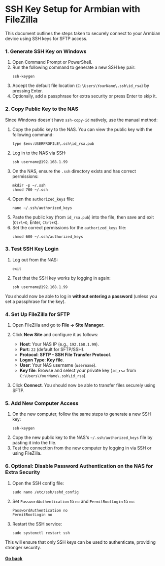 # SSH Key Setup for Armbian with FileZilla

This document outlines the steps taken to securely connect to your Armbian device using SSH keys for SFTP access.

### 1. Generate SSH Key on Windows

1. Open Command Prompt or PowerShell.
2. Run the following command to generate a new SSH key pair:
   ```
   ssh-keygen
   ```
3. Accept the default file location (`C:\Users\YourName\.ssh\id_rsa`) by pressing Enter.
4. Optionally, add a passphrase for extra security or press Enter to skip it.

### 2. Copy Public Key to the NAS

Since Windows doesn't have `ssh-copy-id` natively, use the manual method:

1. Copy the public key to the NAS. You can view the public key with the following command:
   ```
   type $env:USERPROFILE\.ssh\id_rsa.pub
   ```
2. Log in to the NAS via SSH:
   ```
   ssh username@192.168.1.99
   ```
3. On the NAS, ensure the `.ssh` directory exists and has correct permissions:
   ```
   mkdir -p ~/.ssh
   chmod 700 ~/.ssh
   ```
4. Open the `authorized_keys` file:
   ```
   nano ~/.ssh/authorized_keys
   ```
5. Paste the public key (from `id_rsa.pub`) into the file, then save and exit (`Ctrl+O`, Enter, `Ctrl+X`).
6. Set the correct permissions for the `authorized_keys` file:
   ```
   chmod 600 ~/.ssh/authorized_keys
   ```

### 3. Test SSH Key Login

1. Log out from the NAS:
   ```
   exit
   ```
2. Test that the SSH key works by logging in again:
   ```
   ssh username@192.168.1.99
   ```

You should now be able to log in **without entering a password** (unless you set a passphrase for the key).

### 4. Set Up FileZilla for SFTP

1. Open FileZilla and go to **File -> Site Manager**.
2. Click **New Site** and configure it as follows:

   - **Host**: Your NAS IP (e.g., `192.168.1.99`).
   - **Port**: `22` (default for SFTP/SSH).
   - **Protocol**: **SFTP - SSH File Transfer Protocol**.
   - **Logon Type**: **Key file**.
   - **User**: Your NAS username (`username`).
   - **Key file**: Browse and select your private key (`id_rsa` from `C:\Users\YourName\.ssh\id_rsa`).

3. Click **Connect**. You should now be able to transfer files securely using SFTP.

### 5. Add New Computer Access

1. On the new computer, follow the same steps to generate a new SSH key:
   ```
   ssh-keygen
   ```
2. Copy the new public key to the NAS's `~/.ssh/authorized_keys` file by pasting it into the file.
3. Test the connection from the new computer by logging in via SSH or using FileZilla.

### 6. Optional: Disable Password Authentication on the NAS for Extra Security

1. Open the SSH config file:
   ```
   sudo nano /etc/ssh/sshd_config
   ```
2. Set `PasswordAuthentication` to `no` and `PermitRootLogin` to `no`:
   ```
   PasswordAuthentication no
   PermitRootLogin no
   ```
3. Restart the SSH service:
   ```
   sudo systemctl restart ssh
   ```

This will ensure that only SSH keys can be used to authenticate, providing stronger security.

#### [Go back](readme.md#whats-next)
